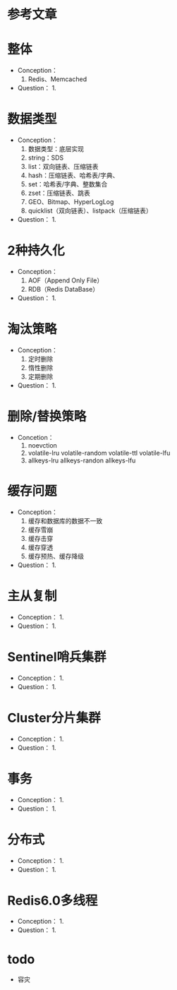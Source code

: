 # 参考文章

# 整体

- Conception：
  1. Redis、Memcached
- Question：
  1. 

# 数据类型

- Conception：
  1. 数据类型：底层实现
  2. string：SDS
  3. list：双向链表、压缩链表
  4. hash：压缩链表、哈希表/字典、
  5. set：哈希表/字典、整数集合
  6. zset：压缩链表、跳表
  6. GEO、Bitmap、HyperLogLog
  7. quicklist（双向链表）、listpack（压缩链表）
- Question：
  1. 

# 2种持久化

- Conception：
  1. AOF（Append Only File）
  2. RDB（Redis DataBase）
- Question：
  1. 

# 淘汰策略

- Conception：
  1. 定时删除
  2. 惰性删除
  3. 定期删除
- Question：
  1. 

# 删除/替换策略 

- Concetion：
  1. noevction
  2. volatile-lru volatile-random volatile-ttl volatile-lfu
  3. allkeys-lru allkeys-randon allkeys-lfu

# 缓存问题

- Conception：
  1. 缓存和数据库的数据不一致
  2. 缓存雪崩
  3. 缓存击穿
  4. 缓存穿透
  5. 缓存预热、缓存降级
- Question：
  1. 

# 主从复制

- Conception：
  1. 
- Question：
  1. 

# Sentinel哨兵集群

- Conception：
  1. 
- Question：
  1. 

# Cluster分片集群 

- Conception：
  1. 
- Question：
  1. 

# 事务

- Conception：
  1. 
- Question：
  1. 

# 分布式

- Conception：
  1. 
- Question：
  1. 

# Redis6.0多线程

- Conception：
  1. 
- Question：
  1. 

# todo

- 容灾